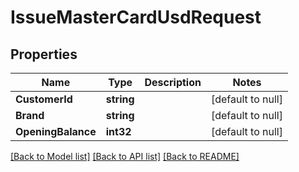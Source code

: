 # IssueMasterCardUsdRequest

## Properties
Name | Type | Description | Notes
------------ | ------------- | ------------- | -------------
**CustomerId** | **string** |  | [default to null]
**Brand** | **string** |  | [default to null]
**OpeningBalance** | **int32** |  | [default to null]

[[Back to Model list]](../README.md#documentation-for-models) [[Back to API list]](../README.md#documentation-for-api-endpoints) [[Back to README]](../README.md)

